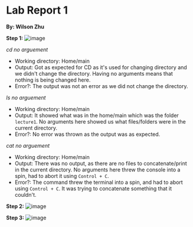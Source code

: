 # Lab Report 1
**By: Wilson Zhu**

**Step 1:**
![image](https://github.com/W6zhu/cse15l-lab-reports/assets/146861759/a69602ee-5dcd-4c47-89e0-d11503327b47)

_cd no arguement_
* Working directory: Home/main
* Output: Got as expected for CD as it's used for changing directory and we didn't change the directory. Having no arguments means that nothing is being changed here.
* Error?: The output was not an error as we did not change the directory.

_ls no arguement_
* Working directory: Home/main
* Output: It showed what was in the home/main which was the folder `lecture1`. No arguments here showed us what files/folders were in the current directory.
* Error?: No error was thrown as the output was as expected.

_cat no arguement_
* Working directory: Home/main
* Output: There was no output, as there are no files to concatenate/print in the current directory. No arguments here threw the console into a spin, had to abort it using `Control + C`.
* Error?: The command threw the terminal into a spin, and had to abort using `Control + C`. It was trying to concatenate something that it couldn't.



**Step 2:**
![image](https://github.com/W6zhu/cse15l-lab-reports/assets/146861759/62e83d16-25c3-4c82-b865-c7eeeb1ad9a3)

**Step 3:**
![image](https://github.com/W6zhu/cse15l-lab-reports/assets/146861759/fed27f36-4d42-45c2-afce-d50d8a3f6431)
